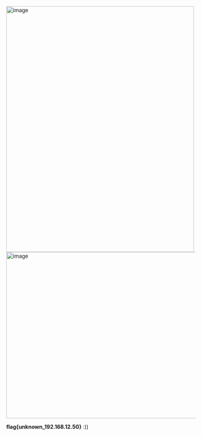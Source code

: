 <img width="499" height="655" alt="image" src="https://github.com/user-attachments/assets/acdb767b-869d-4258-b444-608b9b19dd95" />


<img width="1920" height="443" alt="image" src="https://github.com/user-attachments/assets/452a5d03-52f7-4b61-bdb5-19a473482fcb" />



**flag{unknown_192.168.12.50}** :))
